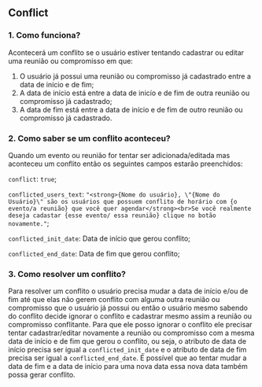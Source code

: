## Conflict

### 1. Como funciona?

Acontecerá um conflito se o usuário estiver tentando cadastrar ou editar uma reunião ou compromisso em que:

1. O usuário já possui uma reunião ou compromisso já cadastrado entre a data de início e de fim;
2. A data de início está entre a data de inicío e de fim de outra reunião ou compromisso já cadastrado;
3. A data de fim está entre a data de início e de fim de outro reunião ou compromisso já cadastrado.

### 2. Como saber se um conflito aconteceu?

Quando um evento ou reunião for tentar ser adicionada/editada mas aconteceu um conflito então os seguintes campos estarão preenchidos:

`conflict`: `true`;

`conflicted_users_text`: `"<strong>{Nome do usuário}, \"{Nome do Usuário}\" são os usuários que possuem conflito de horário com {o evento/a reunião} que você quer agendar</strong><br>Se você realmente deseja cadastar {esse evento/ essa reunião} clique no botão novamente."`;

`conflicted_init_date`: Data de início que gerou conflito;

`conflicted_end_date`: Data de fim que gerou conflito;

### 3. Como resolver um conflito?

Para resolver um conflito o usuário precisa mudar a data de início e/ou de fim até que elas não gerem conflito com alguma outra reunião ou compromisso que o usuário já possui ou então o usuário mesmo sabendo do conflito decide ignorar o conflito e cadastrar mesmo assim a reunião ou compromisso conflitante. Para que ele posso ignorar o conflito ele precisar tentar cadastrar/editar novamente a reunião ou compromisso com a mesma data de início e de fim que gerou o conflito, ou seja, o atributo de data de início precisa ser igual a `conflicted_init_date` e o atributo de data de fim precisa ser igual a `conflicted_end_date`. É possível que ao tentar mudar a data de fim e a data de início para uma nova data essa nova data também possa gerar conflito.
